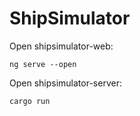 # ShipSimulator
Open shipsimulator-web:
```
ng serve --open
```
Open shipsimulator-server:
```
cargo run
```